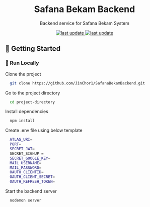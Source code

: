 <div align="center">
  <h1>Safana Bekam Backend</h1>
  <p>
    Backend service for Safana Bekam System
  </p>

<p>
  <a href="">
    <img src="https://img.shields.io/github/last-commit/JinChor1/SafanaBekamBackend" alt="last update" />
  </a>
  <a href="">
    <img src="https://img.shields.io/github/watchers/JinChor1/SafanaBekamBackend" alt="last update" />
  </a>
</p>

</div>

<!-- Getting Started -->
## 	:toolbox: Getting Started

<!-- Run Locally -->
### :running: Run Locally

Clone the project

```bash
  git clone https://github.com/JinChor1/SafanaBekamBackend.git
```

Go to the project directory

```bash
  cd project-directory
```

Install dependencies

```bash
  npm install
```

Create .env file using below template

```bash
  ATLAS_URI=
  PORT=
  SECRET_JWT=
  SECRET_SIGNUP =
  SECRET_GOOGLE_KEY=
  MAIL_USERNAME=
  MAIL_PASSWORD=
  OAUTH_CLIENTID=
  OAUTH_CLIENT_SECRET=
  OAUTH_REFRESH_TOKEN=
```

Start the backend server

```bash
  nodemon server
```

